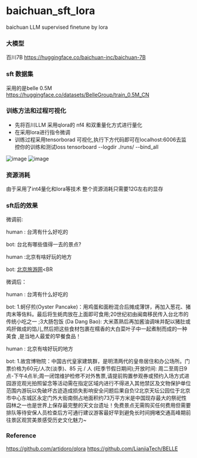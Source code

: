 # baichuan_sft_lora
baichuan LLM supervised finetune by lora

### 大模型
百川7B 
https://huggingface.co/baichuan-inc/baichuan-7B

### sft 数据集
采用的是belle 0.5M
https://huggingface.co/datasets/BelleGroup/train_0.5M_CN

### 训练方法和过程可视化
+ 先将百川LLM 采用qlora的 nf4 和双重量化方式进行量化
+ 在采用lora进行指令微调
+ 训练过程采用tensorborad 可视化,执行下方代码即可在localhost:6006去监控你的训练和测试loss
tensorboard  --logdir ./runs/ --bind_all


![image](https://github.com/wp931120/baichuan_sft_lora/assets/28627216/8a0cece1-189a-42a1-ab38-79f244e95d06)
![image](https://github.com/wp931120/baichuan_sft_lora/assets/28627216/0f4897a1-cc9b-440d-a962-dfe5e3da8711)



### 资源消耗
由于采用了int4量化和lora等技术
整个资源消耗只需要12G左右的显存

### sft后的效果

微调前:

human : 台湾有什么好吃的

bot: 台北有哪些值得一去的景点?

human :北京有啥好玩的地方

bot:   <A href="http://www.bj-tourisme" target=_blank>北京旅游网</A><BR<br />

微调后：

human :  台湾有什么好吃的

bot: 1.蚵仔煎(Oyster Pancake)：用鸡蛋和面粉混合后摊成薄饼，再加入葱花、猪肉末等佐料。最后将生蚝肉放在上面即可食用;20世纪初由闽南移民传入台北市的传统小吃之一 ;3大肠包饭 (Da Dang Bao): 大米蒸熟后再加酱油调味并配以猪肚或鸡肝做成的馅儿,然后把这些食材包裹在糯香的大白菜叶子中一起煮制而成的一种美食 ,是当地人最爱的早餐食品！
       
human : 北京有啥好玩的地方 

bot: 1.故宫博物院：中国古代皇家建筑群，是明清两代的皇帝居住和办公场所。门票价格为60元/人次(淡季)、85 元 / 人 (旺季节假日期间);开放时间: 周二至周日9点-下午4点半;周一闭馆维护检修不对外售票,请提前购置参观券或预约入场方式进园游览观光拍照留念等活动需在指定区域内进行不得进入其他禁区及文物保护单位范围内游玩以免破坏古迹造成损失影响安全问题后果自负!2北京天坛公园位于北京市中心东城区永定门外大街南侧占地面积约73万平方米是中国现存最大的祭祀性园林之一也是世界上保存最完整的天文台遗址！免费景点无需购买任何费用但需要排队等待安保人员检查后方可通行建议游客最好早到避免长时间拥堵交通高峰期前往景区观赏美景感受历史文化魅力~
### Reference
https://github.com/artidoro/qlora
https://github.com/LianjiaTech/BELLE
